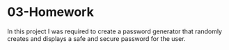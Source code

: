 # 03-Homework
In this project I was required to create a password generator that randomly creates and displays a safe and secure password for the user.